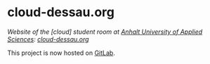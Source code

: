 # cloud-dessau.org

_Website of the [cloud] student room at [Anhalt University of Applied Sciences](https://hs-anhalt.de/en): [cloud-dessau.org](https://cloud-dessau.org)_

This project is now hosted on [GitLab](https://gitlab.dessau.design/cloud/cloud-dessau-org).
